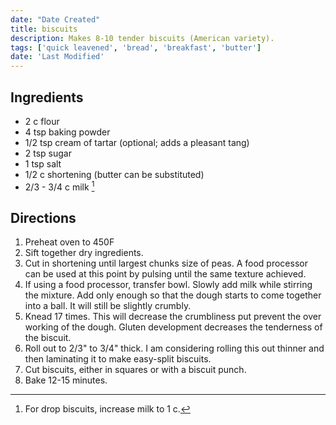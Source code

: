 ```yaml
---
date: "Date Created"
title: biscuits
description: Makes 8-10 tender biscuits (American variety).
tags: ['quick leavened', 'bread', 'breakfast', 'butter']
date: 'Last Modified'
---
```


## Ingredients

- 2 c flour
- 4 tsp baking powder
- 1/2 tsp cream of tartar (optional; adds a pleasant tang)
- 2 tsp sugar
- 1 tsp salt
- 1/2 c shortening (butter can be substituted)
- 2/3 - 3/4 c milk [^variant]

## Directions

1. Preheat oven to 450F
2. Sift together dry ingredients.
3. Cut in shortening until largest chunks size of peas. A food processor can be used at this point by pulsing until the same texture achieved.
4. If using a food processor, transfer bowl. Slowly add milk while stirring the mixture. Add only enough so that the dough starts to come together into a ball. It will still be slightly crumbly.
5. Knead 17 times. This will decrease the crumbliness put prevent the over working of the dough. Gluten development decreases the tenderness of the biscuit.
6. Roll out to 2/3" to 3/4" thick. I am considering rolling this out thinner and then laminating it to make easy-split biscuits.
7. Cut biscuits, either in squares or with a biscuit punch.
8. Bake 12-15 minutes.

[^variant]: For drop biscuits, increase milk to 1 c.
